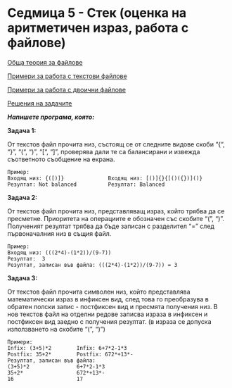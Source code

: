 # Седмица 5 - Стек (оценка на аритметичен израз, работа с  файлове)

[Обща теория за файлове](https://github.com/DenitsaStoianova/Data-Structures-and-Algorithms/blob/main/Week05/FilesMaterials/README.md)

[Примери за работа с текстови файлове](https://github.com/DenitsaStoianova/Data-Structures-and-Algorithms/blob/main/Week05/FilesMaterials/TextFiles.cpp)

[Примери за работа с двоични файлове](https://github.com/DenitsaStoianova/Data-Structures-and-Algorithms/blob/main/Week05/FilesMaterials/BinaryFiles.cpp)

[Решения на задачите](https://github.com/DenitsaStoianova/Data-Structures-and-Algorithms/tree/main/Week05/Solutions)

***Напишете програма, която:***

**Задача 1:**

От текстов файл прочита низ, състоящ се от следните видове скоби “{“, “}”, “(“, “)”, “[“, “]”, проверява дали те са балансирани и извежда съответното съобщение на екрана.

```
Пример: 
Входящ низ: {([)]}              Входящ низ: [()]{}{[()({})]()}		 
Резултат: Not balanced          Резултат: Balanced
```

**Задача 2:**

От текстов файл прочита низ, представляващ израз, който трябва да се пресметне. Приоритета на операциите е обозначен със скобите “(”, “)”. Полученият резултат трябва да бъде записан с разделител “=” след първоначалния низ в същия файл. 

```
Пример: 
Входящ низ: (((2*4)-(1*2))/(9-7))
Резултат:  3
Резултат, записан във файла: (((2*4)-(1*2))/(9-7)) = 3
```

**Задача 3:**

От текстов файл прочита символен низ, който представлява математически израз в инфиксен вид, след това го преобразува в обратен полски запис - постфиксен вид и пресмята получения низ. В нов текстов файл на отделни редове записва израза в инфиксен и постфиксен вид заедно с получения резултат. (в израза се допуска използването на скобите “(”, “)”) 

```
Примери:
Infix: (3+5)*2        Infix: 6+7*2-1*3			
Postfix: 35+2*        Postfix: 672*+13*-
Резултат, записан във файла:
(3+5)*2               6+7*2-1*3
35+2*                 672*+13*-
16                    17
```
